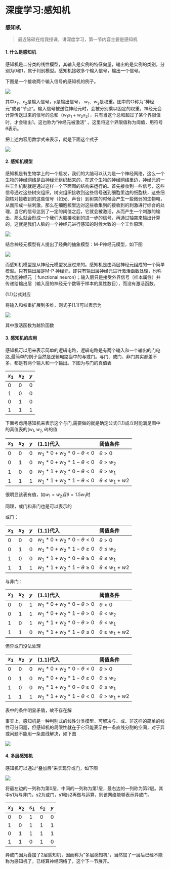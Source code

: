 # 深度学习:感知机


### 感知机
> 最近陈硕在给我授课，讲深度学习，第一节内容主要是感知机

#### 1. 什么是感知机

感知机是二分类的线性模型，其输入是实例的特征向量，输出的是实例的类别，分别为0和1，属于判别模型。感知机接收多个输入信号，输出一个信号。

下图是一个接收两个输入信号的感知机的例子。

![](01_two_cell_input_basic.jpg)

其中$x_{1}、 x_{2}$是输入信号，$y$是输出信号， $w_{1}、 w_{2}$是权重。图中的○称为“神经元”或者“节点”。输入信号被送往神经元时，会被分别乘以固定的权重。神经元会计算传送过来的信号的总和（$w_{1}x_{1} + w_{2}x_{2}$），只有当这个总和超过了某个界限值时，才会输出1。这也称为“神经元被激活” 。这里将这个界限值称为阈值，用符号$\theta$表示。

把上述内容用数学式来表示，就是下面这个式子

![](000_match_01.jpg)

#### 2. 感知机模型

感知机是有生物学上的一个启发，我们的大脑可以认为是一个神经网络，这么一个生物的神经网络是由神经元组织起来的，在这个生物的神经网络里边，神经元的一些工作机制就是通过这样一个下面图的结构来运行的。首先接收到一些信号，这些信号通过这些树突组织，树突组织接收到这些信号送到细胞里边的细胞核，这些细胞核对接收到的这些信号（如光、声音）到树突的时候会产生一些微弱的生物电，从而形成一些刺激，那么在细胞核里边对这些收集到的接收到的刺激进行综合的处理，当它的信号达到了一定的阈值之后，它就会被激活，从而产生一个刺激的输出，那么就会形成一个我们大脑接收到的进一步的信号，再通过轴突来输出计算的，这就是我们人脑的一个神经元进行感知的时候大致的一个工作原理。

![](03_cell_model.jpg)

结合神经元模型有人提出了经典的抽象模型：M-P神经元模型，如下图

![](04_m_p_model.jpg)

而感知机模型是从神经元模型发展过来的。感知机是由两层神经元组成的一个简单模型。只有输出层是M-P 神经元，即只有输出层神经元进行激活函数处理，也称为功能神经元（ functional neuron）；输入层只是接受外界信号（样本属性）并传递给输出层（输入层的神经元个数等于样本的属性数目），而没有激活函数。

(1.1)公式对应

将输入和权重扩展到多维，则式子(1.1)可以表示为

![](000_match_02.jpg)

其中激活函数为越阶函数

#### 3. 感知机的应用

感知机可以用来表示简单的逻辑电路，逻辑电路是有两个输入和一个输出的门电路,最简单的例子当然是逻辑电路当中的与或门。与门、或门、非门其实都差不多，都是有两个输入和一个输出。下图为与门的真值表

|$x_1$|$x_2$|$y$|
|:--|:--|:--|
|0|0|0|
|1|0|0|
|0|1|0|
|1|1|1|

下面考虑用感知机来表示这个与门,需要做的就是确定公式(1.1)成立时能满足图中的真值表的$(w_1,w_2,\theta)$的值

|$x_1$|$x_2$|$y$|(1.1)代入|阈值条件|
|:--|:--|:--|:--|:--|
|0|0|0|$w_1 * 0 + w_2 * 0 -\theta \lt 0$ | $\theta \gt 0$ |
|0|1|0|$w_1 * 0 + w_2 * 1 -\theta \lt 0$ | $\theta \gt w_2$ |
|1|0|0|$w_1 * 1+ w_2 * 0 -\theta \lt 0$ | $\theta \gt w_1$ |
|1|1|1|$w_1 * 1 + w_2 * 1 -\theta \lt 0$ | $\theta \le w_1 + w2$ |

很明显该表有值，如$w_1 = w_2 且 \theta = 1.5 w_1$时

同理，或门和非门也是可以表示的

或门：

|$x_1$|$x_2$|$y$|(1.1)代入|阈值条件|
|:--|:--|:--|:--|:--|
|0|0|0|$w_1 * 0 + w_2 * 0 -\theta \lt 0$ | $\theta \gt 0$ |
|0|1|0|$w_1 * 0 + w_2 * 1 -\theta \ge 0$ | $\theta \le w_2$ |
|1|0|0|$w_1 * 1+ w_2 * 0 -\theta \ge 0$ | $\theta \le w_1$ |
|1|1|1|$w_1 * 1 + w_2 * 1 -\theta \ge 0$ | $\theta \le w_1 + w2$ |

与非门：

|$x_1$|$x_2$|$y$|(1.1)代入|阈值条件|
|:--|:--|:--|:--|:--|
|0|0|1|$w_1 * 0 + w_2 * 0 -\theta \gt 0$ | $\theta \lt 0$ |
|0|1|1|$w_1 * 0 + w_2 * 1 -\theta \gt 0$ | $\theta \lt w_2$ |
|1|0|1|$w_1 * 1+ w_2 * 0 -\theta \gt 0$ | $\theta \lt w_1$ |
|1|1|0|$w_1 * 1 + w_2 * 1 -\theta \le 0$ | $\theta \ge w_1 + w2$ |

但异或门没法处理

|$x_1$|$x_2$|$y$|(1.1)代入|阈值条件|
|:--|:--|:--|:--|:--|
|0|0|0|$w_1 * 0 + w_2 * 0 -\theta \lt 0$ | $\theta \gt 0$ |
|0|1|0|$w_1 * 0 + w_2 * 1 -\theta \ge 0$ | $\theta \le w_2$ |
|1|0|0|$w_1 * 1+ w_2 * 0 -\theta \ge 0$ | $\theta \le w_1$ |
|1|1|1|$w_1 * 1 + w_2 * 1 -\theta \lt 0$ | $\theta \gt w_1 + w2$ |

表中的条件明显矛盾，故不存在解

事实上，感知机是一种判别式的线性分类模型，可解决与、或、非这样的简单的线性可分问题，但感知机的局限性就在于它只能表示由一条直线分割的空间，对于异或问题不能用一条直线解决，如下图

![](perceptron.png)

#### 4. 多层感知机

感知机可以通过“叠加层”来实现异或门，如下图

![](06_multi_peceptron.jpg)

将最左边的一列称为第0层，中间的一列称为第1层，最右边的一列称为第2层。其中s1为与非门，s2为或门，s1和s2再做与运算，则该网络能够表示异或门。

|$x_1$|$x_2$|$s_1$|$s_2$|$y$|
|:--|:--|:--|:--|:--|
|0|0|1|0|0|
|1|0|1|1|1|
|0|1|1|1|1|
|1|1|0|1|0|

异或门因为叠加了2层感知机，因而称为"多层感知机"，当然加了一层后已经不能称为感知机了，已经算神经网络了，这个下一节展开。
